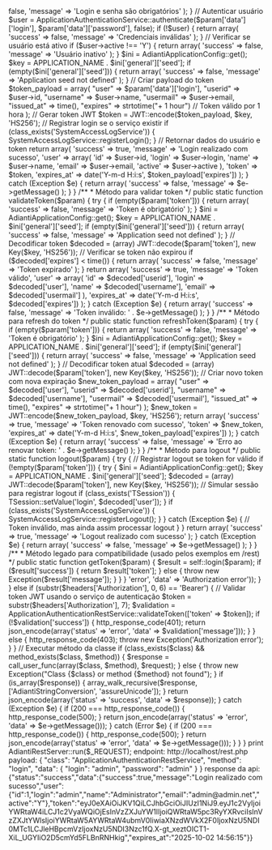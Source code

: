 <?php

use Adianti\Core\AdiantiApplicationConfig;
use Adianti\Service\AdiantiRestService;
use \Firebase\JWT\JWT;
use \Firebase\JWT\Key;

class ApplicationAuthenticationRestService implements AdiantiRestService
{
    /**
     * Método de login para aplicativos móveis
     */
    public static function login($param)
    {
        try
        {   
            echo json_encode($param);
            // Validar parâmetros obrigatórios
            if (empty($param['data']['login']) || empty($param['data']['password']))
            {
                return array(
                    'success' => false,
                    'message' => 'Login e senha são obrigatórios'
                );
            }
            
            // Autenticar usuário
            $user = ApplicationAuthenticationService::authenticate($param['data']['login'], $param['data']['password'], false);
            
            if (!$user)
            {
                return array(
                    'success' => false,
                    'message' => 'Credenciais inválidas'
                );
            }
            
            // Verificar se usuário está ativo
            if ($user->active !== 'Y')
            {
                return array(
                    'success' => false,
                    'message' => 'Usuário inativo'
                );
            }
            
            $ini = AdiantiApplicationConfig::get();
            $key = APPLICATION_NAME . $ini['general']['seed'];
            
            if (empty($ini['general']['seed']))
            {
                return array(
                    'success' => false,
                    'message' => 'Application seed not defined'
                );
            }
            
            // Criar payload do token
            $token_payload = array(
                "user" => $param['data']['login'],
                "userid" => $user->id,
                "username" => $user->name,
                "usermail" => $user->email,
                "issued_at" => time(),
                "expires" => strtotime("+ 1 hour") // Token válido por 1 hora
            );
            
            // Gerar token JWT
            $token = JWT::encode($token_payload, $key, 'HS256');
            
            // Registrar login se o serviço existir
            if (class_exists('SystemAccessLogService'))
            {
                SystemAccessLogService::registerLogin();
            }
            
            // Retornar dados do usuário e token
            return array(
                'success' => true,
                'message' => 'Login realizado com sucesso',
                'user' => array(
                    'id' => $user->id,
                    'login' => $user->login,
                    'name' => $user->name,
                    'email' => $user->email,
                    'active' => $user->active
                ),
                'token' => $token,
                'expires_at' => date('Y-m-d H:i:s', $token_payload['expires'])
            );
        }
        catch (Exception $e)
        {
            return array(
                'success' => false,
                'message' => $e->getMessage()
            );
        }
    }
    
    /**
     * Método para validar token
     */
    public static function validateToken($param)
    {
        try
        {
            if (empty($param['token']))
            {
                return array(
                    'success' => false,
                    'message' => 'Token é obrigatório'
                );
            }
            
            $ini = AdiantiApplicationConfig::get();
            $key = APPLICATION_NAME . $ini['general']['seed'];
            
            if (empty($ini['general']['seed']))
            {
                return array(
                    'success' => false,
                    'message' => 'Application seed not defined'
                );
            }
            
            // Decodificar token
            $decoded = (array) JWT::decode($param['token'], new Key($key, 'HS256'));
            
            // Verificar se token não expirou
            if ($decoded['expires'] < time())
            {
                return array(
                    'success' => false,
                    'message' => 'Token expirado'
                );
            }
            
            return array(
                'success' => true,
                'message' => 'Token válido',
                'user' => array(
                    'id' => $decoded['userid'],
                    'login' => $decoded['user'],
                    'name' => $decoded['username'],
                    'email' => $decoded['usermail']
                ),
                'expires_at' => date('Y-m-d H:i:s', $decoded['expires'])
            );
        }
        catch (Exception $e)
        {
            return array(
                'success' => false,
                'message' => 'Token inválido: ' . $e->getMessage()
            );
        }
    }
    
    /**
     * Método para refresh do token
     */
    public static function refreshToken($param)
    {
        try
        {
            if (empty($param['token']))
            {
                return array(
                    'success' => false,
                    'message' => 'Token é obrigatório'
                );
            }
            
            $ini = AdiantiApplicationConfig::get();
            $key = APPLICATION_NAME . $ini['general']['seed'];
            
            if (empty($ini['general']['seed']))
            {
                return array(
                    'success' => false,
                    'message' => 'Application seed not defined'
                );
            }
            
            // Decodificar token atual
            $decoded = (array) JWT::decode($param['token'], new Key($key, 'HS256'));
            
            // Criar novo token com nova expiração
            $new_token_payload = array(
                "user" => $decoded['user'],
                "userid" => $decoded['userid'],
                "username" => $decoded['username'],
                "usermail" => $decoded['usermail'],
                "issued_at" => time(),
                "expires" => strtotime("+ 1 hour")
            );
            
            $new_token = JWT::encode($new_token_payload, $key, 'HS256');
            
            return array(
                'success' => true,
                'message' => 'Token renovado com sucesso',
                'token' => $new_token,
                'expires_at' => date('Y-m-d H:i:s', $new_token_payload['expires'])
            );
        }
        catch (Exception $e)
        {
            return array(
                'success' => false,
                'message' => 'Erro ao renovar token: ' . $e->getMessage()
            );
        }
    }
    
    /**
     * Método para logout
     */
    public static function logout($param)
    {
        try
        {
            // Registrar logout se token for válido
            if (!empty($param['token']))
            {
                try
                {
                    $ini = AdiantiApplicationConfig::get();
                    $key = APPLICATION_NAME . $ini['general']['seed'];
                    $decoded = (array) JWT::decode($param['token'], new Key($key, 'HS256'));
                    
                    // Simular sessão para registrar logout
                    if (class_exists('TSession'))
                    {
                        TSession::setValue('login', $decoded['user']);
                    }
                    
                    if (class_exists('SystemAccessLogService'))
                    {
                        SystemAccessLogService::registerLogout();
                    }
                }
                catch (Exception $e)
                {
                    // Token inválido, mas ainda assim processar logout
                }
            }
            
            return array(
                'success' => true,
                'message' => 'Logout realizado com sucesso'
            );
        }
        catch (Exception $e)
        {
            return array(
                'success' => false,
                'message' => $e->getMessage()
            );
        }
    }
    
    /**
     * Método legado para compatibilidade (usado pelos exemplos em /rest)
     */
    public static function getToken($param)
    {
        $result = self::login($param);
        
        if ($result['success'])
        {
            return $result['token'];
        }
        else
        {
            throw new Exception($result['message']);
        }
    }
}

<?php

use Adianti\Core\AdiantiApplicationConfig;
use Adianti\Core\AdiantiCoreApplication;

header('Content-Type: application/json; charset=utf-8');
header('Access-Control-Allow-Origin: *');
header('Access-Control-Allow-Methods: GET, POST, PUT, DELETE, OPTIONS');
header('Access-Control-Allow-Headers: Content-Type, Authorization, X-Requested-With');

// Handle preflight OPTIONS request
if ($_SERVER['REQUEST_METHOD'] === 'OPTIONS') {
    http_response_code(200);
    exit();
}

// initialization script
require_once 'init.php';

class AdiantiRestServer
{
    public static function run($request)
    {
        $ini      = AdiantiApplicationConfig::get();
        $input    = json_decode(file_get_contents("php://input"), true);
        $request  = array_merge($request, (array) $input);
        $class    = isset($request['class']) ? $request['class']   : '';
        $method   = isset($request['method']) ? $request['method'] : '';
        $headers  = AdiantiCoreApplication::getHeaders();
        $response = NULL;
        
        $headers['Authorization'] = $headers['Authorization'] ?? ($headers['authorization'] ?? null);
        
        try
        {
            // Para métodos de login, não exigir autorização
            if ($class === 'ApplicationAuthenticationRestService' && $method === 'login')
            {
                // Login não precisa de autorização prévia
            }
            else if (empty($headers['Authorization']))
            {
                throw new Exception('Authorization required');
            }
            else
            {
                if (substr($headers['Authorization'], 0, 5) == 'Basic')
                {
                    if (empty($ini['general']['rest_key']))
                    {
                        throw new Exception('REST key not defined');
                    }
                    
                    if ($ini['general']['rest_key'] !== substr($headers['Authorization'], 6))
                    {
                        http_response_code(401);
                        return json_encode(array('status' => 'error', 'data' => 'Authorization error'));
                    }
                }
                else if (substr($headers['Authorization'], 0, 6) == 'Bearer')
                {
                    // Validar token JWT usando o serviço de autenticação
                    $token = substr($headers['Authorization'], 7);
                    $validation = ApplicationAuthenticationRestService::validateToken(['token' => $token]);
                    
                    if (!$validation['success'])
                    {
                        http_response_code(401);
                        return json_encode(array('status' => 'error', 'data' => $validation['message']));
                    }
                }
                else
                {
                    http_response_code(403);
                    throw new Exception('Authorization error');
                }
            }
            
            // Executar método da classe
            if (class_exists($class) && method_exists($class, $method))
            {
                $response = call_user_func(array($class, $method), $request);
            }
            else
            {
                throw new Exception("Class {$class} or method {$method} not found");
            }
            
            if (is_array($response))
            {
                array_walk_recursive($response, ['AdiantiStringConversion', 'assureUnicode']);
            }
            return json_encode(array('status' => 'success', 'data' => $response));
        }
        catch (Exception $e)
        {
            if (200 === http_response_code())
            {
                http_response_code(500);
            }
            return json_encode(array('status' => 'error', 'data' => $e->getMessage()));
        }
        catch (Error $e)
        {
            if (200 === http_response_code())
            {
                http_response_code(500);
            }
            return json_encode(array('status' => 'error', 'data' => $e->getMessage()));
        }
    }
}
print AdiantiRestServer::run($_REQUEST);

endpoint: http://localhost/rest.php
payload:
{
    "class": "ApplicationAuthenticationRestService",
    "method": "login",
    "data": {
        "login": "admin",
        "password": "admin"
    }
}

response da api:{"status":"success","data":{"success":true,"message":"Login realizado com sucesso","user":{"id":1,"login":"admin","name":"Administrator","email":"admin@admin.net","active":"Y"},"token":"eyJ0eXAiOiJKV1QiLCJhbGciOiJIUzI1NiJ9.eyJ1c2VyIjoiYWRtaW4iLCJ1c2VyaWQiOjEsInVzZXJuYW1lIjoiQWRtaW5pc3RyYXRvciIsInVzZXJtYWlsIjoiYWRtaW5AYWRtaW4ubmV0IiwiaXNzdWVkX2F0IjoxNzU5NDI0MTc1LCJleHBpcmVzIjoxNzU5NDI3Nzc1fQ.X-gt_xeztOICT1-XiL_UGYIiO2D5cmYd5FLBnRNHkig","expires_at":"2025-10-02 14:56:15"}} 